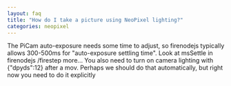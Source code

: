 ```yaml
---
layout: faq
title: "How do I take a picture using NeoPixel lighting?"
categories: neopixel
---
```

The PiCam auto-exposure needs some time to adjust, so firenodejs typically allows 300-500ms for
"auto-exposure settling time".  Look at msSettle in firenodejs /firestep more...
You also need to turn on camera lighting with {"dpyds":12} after a mov.
Perhaps we should do that automatically, but right now you need to do it explicitly